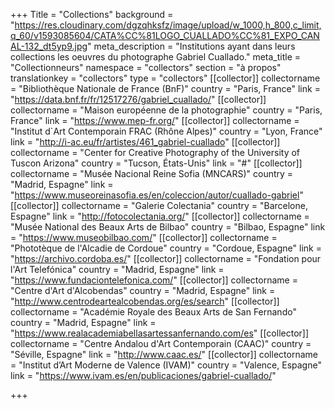 +++
Title = "Collections"
background = "https://res.cloudinary.com/dgzqhksfz/image/upload/w_1000,h_800,c_limit,q_60/v1593085604/CATA%CC%81LOGO_CUALLADO%CC%81_EXPO_CANAL-132_dt5yp9.jpg"
meta_description = "Institutions ayant dans leurs collections les oeuvres du photographe Gabriel Cuallado."
meta_title = "Collectionneurs"
namespace = "collectors"
section = "à propos"
translationkey = "collectors"
type = "collectors"
[[collector]]
collectorname = "Bibliothèque Nationale de France (BnF)"
country = "Paris, France"
link = "https://data.bnf.fr/fr/12517276/gabriel_cuallado/"
[[collector]]
collectorname = "Maison européenne de la photographie"
country = "Paris, France"
link = "https://www.mep-fr.org/"
[[collector]]
collectorname = "Institut d`Art Contemporain FRAC (Rhône Alpes)"
country = "Lyon, France"
link = "http://i-ac.eu/fr/artistes/461_gabriel-cuallado"
[[collector]]
collectorname = "Center for Creative Photography of the University of Tuscon Arizona"
country = "Tucson, États-Unis"
link = "#"
[[collector]]
collectorname = "Musée Nacional Reine Sofia (MNCARS)"
country = "Madrid, Espagne"
link = "https://www.museoreinasofia.es/en/coleccion/autor/cuallado-gabriel"
[[collector]]
collectorname = "Galerie Colectania"
country = "Barcelone, Espagne"
link = "http://fotocolectania.org/"
[[collector]]
collectorname = "Musée National des Beaux Arts de Bilbao"
country = "Bilbao, Espagne"
link = "https://www.museobilbao.com/"
[[collector]]
collectorname = "Phototèque de l'Alcadie de Cordoue"
country = "Cordoue, Espagne"
link = "https://archivo.cordoba.es/"
[[collector]]
collectorname = "Fondation pour l'Art Telefónica"
country = "Madrid, Espagne"
link = "https://www.fundaciontelefonica.com/"
[[collector]]
collectorname = "Centre d'Art d'Alcobendas"
country = "Madrid, Espagne"
link = "http://www.centrodeartealcobendas.org/es/search"
[[collector]]
collectorname = "Académie Royale des Beaux Arts de San Fernando"
country = "Madrid, Espagne"
link = "https://www.realacademiabellasartessanfernando.com/es"
[[collector]]
collectorname = "Centre Andalou d'Art Contemporain (CAAC)"
country = "Séville, Espagne"
link = "http://www.caac.es/"
[[collector]]
collectorname = "Institut d’Art Moderne de Valence (IVAM)"
country = "Valence, Espagne"
link = "https://www.ivam.es/en/publicaciones/gabriel-cuallado/"

+++
